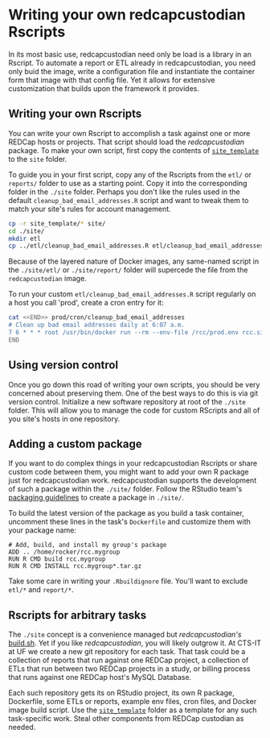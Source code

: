 # Writing your own redcapcustodian Rscripts

In its most basic use, redcapcustodian need only be load is a library in an Rscript. To automate a report or ETL already in redcapcustodian, you need only buid the image, write a configuration file and instantiate the container form that image with that config file. Yet it allows for extensive customization that builds upon the framework it provides.

## Writing your own Rscripts

You can write your own Rscript to accomplish a task against one or more REDCap hosts or projects.  That script should load the _redcapcustodian_ package. To make your own script, first copy the contents of [`site_template`](../site_template/) to the `site` folder.

To guide you in your first script, copy any of the Rscripts from the `etl/` or `reports/` folder to use as a starting point. Copy it into the corresponding folder in the `./site` folder. Perhaps you don't like the rules used in the default `cleanup_bad_email_addresses.R` script and want to tweak them to match your site's rules for account management.

```sh
cp -r site_template/* site/
cd ./site/
mkdir etl
cp ../etl/cleanup_bad_email_addresses.R etl/cleanup_bad_email_addresses.R
```

Because of the layered nature of Docker images, any same-named script in the `./site/etl/` or `./site/report/` folder will supercede the file from the `redcapcustodian` image.

To run your custom `etl/cleanup_bad_email_addresses.R` script regularly on a host you call 'prod', create a cron entry for it:

```sh
cat <<END>> prod/cron/cleanup_bad_email_addresses
# Clean up bad email addresses daily at 6:07 a.m.
7 6 * * * root /usr/bin/docker run --rm --env-file /rcc/prod.env rcc.site Rscript redcapcustodian/etl/cleanup_bad_email_addresses.R
END
```

## Using version control

Once you go down this road of writing your own scripts, you should be very concerned about preserving them. One of the best ways to do this is via git version control. Initialize a new software repository at root of the `./site` folder. This will allow you to manage the code for custom RScripts and all of you site's hosts in one repository.


## Adding a custom package

If you want to do complex things in your redcapcustodian Rscripts or share custom code between them, you might want to add your own R package just for redcapcustodian work. redcapcustodian supports the development of such a package within the `./site/` folder. Follow the RStudio team's [packaging guidelines](https://r-pkgs.org/) to create a package in `./site/`.

To build the latest version of the package as you build a task container, uncomment these lines in the task's `Dockerfile` and customize them with your package name:

```
# Add, build, and install my group's package
ADD .. /home/rocker/rcc.mygroup
RUN R CMD build rcc.mygroup
RUN R CMD INSTALL rcc.mygroup*.tar.gz
```

Take some care in writing your `.Rbuildignore` file. You'll want to exclude `etl/*` and `report/*`.


## Rscripts for arbitrary tasks

The `./site` concept is a convenience managed but _redcapcustodian's_ [build.sh](../build.sh). Yet if you like _redcapcustodian_, you will likely outgrow it. At CTS-IT at UF we create a new git repository for each task. That task could be a collection of reports that run against one REDCap project, a collection of ETLs that run between two REDCap projects in a study, or billing process that runs against one REDCap host's MySQL Database. 

Each such repository gets its on RStudio project, its own R package, Dockerfile, some ETLs or reports, example env files, cron files, and Docker image build script. Use the [`site_template`](../site_template/) folder as a template for any such task-specific work. Steal other components from REDCap custodian as needed.
